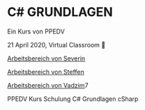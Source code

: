 # C# GRUNDLAGEN

Ein Kurs von PPEDV

21 April 2020, Virtual Classroom :rocket:

[Arbeitsbereich von Severin](severin/ABLAUF.md)

[Arbeitsbereich von Steffen](steffen/ABLAUF.md)

[Arbeitsbereich von Vadzim](vadzim/ABLAUF.md)7

PPEDV Kurs Schulung C# Grundlagen cSharp
